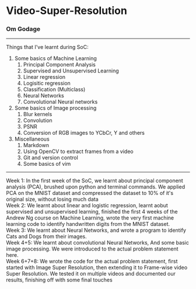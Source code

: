# Video-Super-Resolution
### Om Godage 
---
Things that I've learnt during SoC:
1. Some basics of Machine Learning
    1. Principal Component Analysis
    2. Supervised and Unsupervised Learning
    3. Linear regression
    4. Logisitic regression
    5. Classification (Multiclass)
    6. Neural Networks
    7. Convolutional Neural networks
2. Some basics of Image processing
    1. Blur kernels
    2. Convolution
    3. PSNR
    4. Conversion of RGB images to YCbCr, Y and others
3. Miscellaneous
    1. Markdown
    2. Using OpenCV to extract frames from a video
    3. Git and version control
    4. Some basics of vim
---
Week 1: In the first week of the SoC, we learnt about principal component analysis (PCA), brushed upon python and terminal commands. We applied PCA on the MNIST dataset and compressed the dataset to 10% of it's original size, without losing much data\
Week 2: We learnt about linear and  logistic regression, learnt aobut supervised and unsupervised learning, finished the first 4 weeks of the Andrew Ng course on Machine Learning, wrote the very first machine learning code to identify handwritten digits from the MNIST dataset.\
Week 3: We learnt about Neural Networks, and wrote a program to identify Cats and Dogs from their images.\
Week 4+5: We learnt about convolutional Neural Networks, And some basic image processing. We were introduced to the actual problem statement here.\
Week 6+7+8: We wrote the code for the actual problem statement, first started with Image Super Resolution, then extending it to Frame-wise video Super Resolution. We tested it on multiple videos and documented our results, finishing off with some final touches
